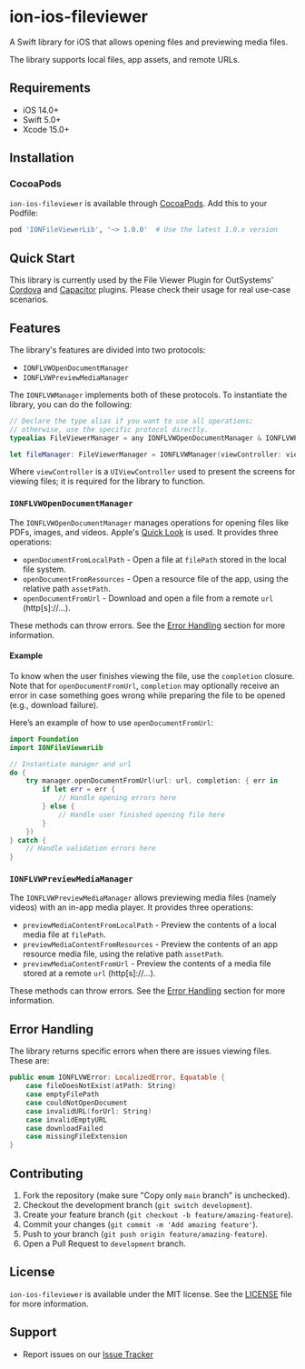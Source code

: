 # ion-ios-fileviewer

A Swift library for iOS that allows opening files and previewing media files.

The library supports local files, app assets, and remote URLs.

## Requirements

- iOS 14.0+
- Swift 5.0+
- Xcode 15.0+

## Installation

### CocoaPods

`ion-ios-fileviewer` is available through [CocoaPods](https://cocoapods.org). Add this to your Podfile:

```ruby
pod 'IONFileViewerLib', '~> 1.0.0'  # Use the latest 1.0.x version
```

## Quick Start

This library is currently used by the File Viewer Plugin for OutSystems' [Cordova](https://github.com/ionic-team/cordova-outsystems-file-viewer) and [Capacitor](https://github.com/ionic-team/capacitor-file-viewer) plugins. Please check their usage for real use-case scenarios.

## Features

The library's features are divided into two protocols:

- `IONFLVWOpenDocumentManager`
- `IONFLVWPreviewMediaManager`

The `IONFLVWManager` implements both of these protocols. To instantiate the library, you can do the following:

```swift
// Declare the type alias if you want to use all operations;
// otherwise, use the specific protocol directly.
typealias FileViewerManager = any IONFLVWOpenDocumentManager & IONFLVWPreviewMediaManager

let fileManager: FileViewerManager = IONFLVWManager(viewController: viewController)
```

Where `viewController` is a `UIViewController` used to present the screens for viewing files; it is required for the library to function.

### `IONFLVWOpenDocumentManager` 

The `IONFLVWOpenDocumentManager` manages operations for opening files like PDFs, images, and videos. Apple's [Quick Look](http://developer.apple.com/documentation/quicklook) is used. It provides three operations:

- `openDocumentFromLocalPath` - Open a file at `filePath` stored in the local file system.
- `openDocumentFromResources` - Open a resource file of the app, using the relative path `assetPath`.
- `openDocumentFromUrl` - Download and open a file from a remote `url` (http[s]://...).

These methods can throw errors. See the [Error Handling](#error-handling) section for more information.

#### Example

To know when the user finishes viewing the file, use the `completion` closure. Note that for `openDocumentFromUrl`, `completion` may optionally receive an error in case something goes wrong while preparing the file to be opened (e.g., download failure).

Here’s an example of how to use `openDocumentFromUrl`:

```swift
import Foundation
import IONFileViewerLib

// Instantiate manager and url
do {
    try manager.openDocumentFromUrl(url: url, completion: { err in
        if let err = err {
            // Handle opening errors here
        } else {
            // Handle user finished opening file here
        }
    })
} catch {
    // Handle validation errors here
}
```

### `IONFLVWPreviewMediaManager`

The `IONFLVWPreviewMediaManager` allows previewing media files (namely videos) with an in-app media player. It provides three operations:

- `previewMediaContentFromLocalPath` - Preview the contents of a local media file at `filePath`.
- `previewMediaContentFromResources` - Preview the contents of an app resource media file, using the relative path `assetPath`.
- `previewMediaContentFromUrl` - Preview the contents of a media file stored at a remote `url` (http[s]://...).

These methods can throw errors. See the [Error Handling](#error-handling) section for more information.

## Error Handling

The library returns specific errors when there are issues viewing files. These are:

```swift
public enum IONFLVWError: LocalizedError, Equatable {
    case fileDoesNotExist(atPath: String)
    case emptyFilePath
    case couldNotOpenDocument
    case invalidURL(forUrl: String)
    case invalidEmptyURL
    case downloadFailed
    case missingFileExtension
}
```

## Contributing

1. Fork the repository (make sure "Copy only `main` branch" is unchecked).
2. Checkout the development branch (`git switch development`).
3. Create your feature branch (`git checkout -b feature/amazing-feature`).
4. Commit your changes (`git commit -m 'Add amazing feature'`).
5. Push to your branch (`git push origin feature/amazing-feature`).
6. Open a Pull Request to `development` branch.

## License

`ion-ios-fileviewer` is available under the MIT license. See the [LICENSE](LICENSE) file for more information.

## Support

- Report issues on our [Issue Tracker](https://github.com/ionic-team/ion-ios-fileviewer/issues)
